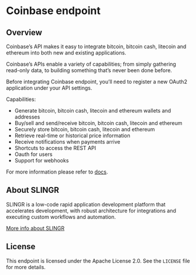 # Coinbase endpoint

## Overview
Coinbase’s API makes it easy to integrate bitcoin, bitcoin cash, litecoin and ethereum into both new and existing applications.

Coinbase’s APIs enable a variety of capabilities; from simply gathering read-only data, to building something that’s never been done before.

Before integrating Coinbase endpoint, you’ll need to register a new OAuth2 application under your API settings.

Capabilities:
- Generate bitcoin, bitcoin cash, litecoin and ethereum wallets and addresses
- Buy/sell and send/receive bitcoin, bitcoin cash, litecoin and ethereum
- Securely store bitcoin, bitcoin cash, litecoin and ethereum
- Retrieve real-time or historical price information
- Receive notifications when payments arrive
- Shortcuts to access the REST API
- Oauth for users
- Support for webhooks

For more information please refer to [docs](https://slingr-stack.github.io/platform/endpoints_coinbase.html).

## About SLINGR

SLINGR is a low-code rapid application development platform that accelerates development, with robust architecture for integrations and executing custom workflows and automation.

[More info about SLINGR](https://slingr.io)

## License

This endpoint is licensed under the Apache License 2.0. See the `LICENSE` file for more details.


